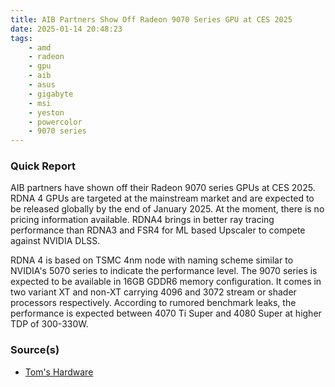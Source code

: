 ```yaml
---
title: AIB Partners Show Off Radeon 9070 Series GPU at CES 2025
date: 2025-01-14 20:48:23
tags:
    - amd
    - radeon
    - gpu
    - aib
    - asus
    - gigabyte
    - msi
    - yeston
    - powercolor
    - 9070 series
---
```


### Quick Report

AIB partners have shown off their Radeon 9070 series GPUs at CES 2025. RDNA 4 GPUs are targeted at the mainstream market and are expected to be released globally by the end of January 2025. At the moment, there is no pricing information available. RDNA4 brings in better ray tracing performance than RDNA3 and FSR4 for ML based Upscaler to compete against NVIDIA DLSS.
<!-- more -->

RDNA 4 is based on TSMC 4nm node with naming scheme similar to NVIDIA\'s 5070 series to indicate the performance level. The 9070 series is expected to be available in 16GB GDDR6 memory configuration. It comes in two variant XT and non-XT carrying 4096 and 3072 stream or shader processors respectively. According to rumored benchmark leaks, the performance is expected between 4070 Ti Super and 4080 Super at higher TDP of 300-330W.

### Source(s)

- [Tom\'s Hardware][def]

[def]: https://www.tomshardware.com/pc-components/gpus/amd-rdna-4-radeon-rx-9000-series-gpus-revealed-targeting-mainstream-price-and-performance-with-improved-ai-and-ray-tracing

